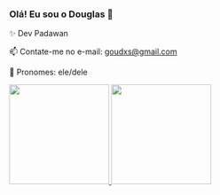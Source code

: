 ### Olá! Eu sou o Douglas 👋
✨ Dev Padawan

📫 Contate-me no e-mail: goudxs@gmail.com

🌈 Pronomes: ele/dele

<div>
  <a href="https://github.com/dougaraujo">
  <img height="180em" src="https://github-readme-stats.vercel.app/api?username=dougaraujo&show_icons=true&theme=tokyonight&include_all_commits=true&count_private=true"/>
  <img height="180em" src="https://github-readme-stats.vercel.app/api/top-langs/?username=dougaraujo&layout=compact&langs_count=7&theme=tokyonight"/>
</div>


